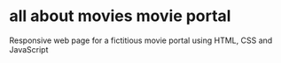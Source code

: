 # all about movies movie portal
 Responsive web page for a fictitious movie portal using HTML, CSS and JavaScript
